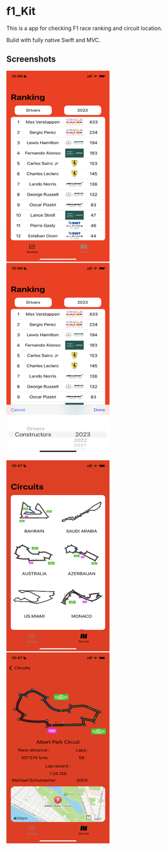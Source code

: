 # f1_Kit
This is a app for checking F1 race ranking and circuit location.

Bulid with fully native Swift and MVC.

## Screenshots
<img src="f1_Kit/Images/mockF1_Kit3.PNG" width="270" height="500" /> <img src="f1_Kit/Images/mockF1_Kit2.PNG" width="270" height="500" />

<img src="f1_Kit/Images/mockF1_Kit1.PNG" width="270" height="500" /> <img src="f1_Kit/Images/mockF1_Kit4.PNG" width="270" height="500" />
